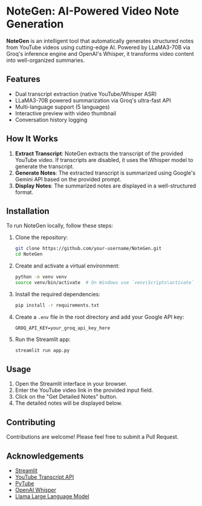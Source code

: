 # NoteGen: AI-Powered Video Note Generation

**NoteGen** is an intelligent tool that automatically generates structured notes from YouTube videos using cutting-edge AI. Powered by LLaMA3-70B via Groq's inference engine and OpenAI's Whisper, it transforms video content into well-organized summaries.

## Features
- Dual transcript extraction (native YouTube/Whisper ASR)
- LLaMA3-70B powered summarization via Groq's ultra-fast API
- Multi-language support (5 languages)
- Interactive preview with video thumbnail
- Conversation history logging

## How It Works

1. **Extract Transcript**: NoteGen extracts the transcript of the provided YouTube video. If transcripts are disabled, it uses the Whisper model to generate the transcript.
2. **Generate Notes**: The extracted transcript is summarized using Google's Gemini API based on the provided prompt.
3. **Display Notes**: The summarized notes are displayed in a well-structured format.



## Installation

To run NoteGen locally, follow these steps:

1. Clone the repository:
    ```bash
    git clone https://github.com/your-username/NoteGen.git
    cd NoteGen
    ```

2. Create and activate a virtual environment:
    ```bash
    python -m venv venv
    source venv/bin/activate  # On Windows use `venv\Scripts\activate`
    ```

3. Install the required dependencies:
    ```bash
    pip install -r requirements.txt
    ```

4. Create a `.env` file in the root directory and add your Google API key:
    ```
    GROQ_API_KEY=your_groq_api_key_here
    ```

5. Run the Streamlit app:
    ```bash
    streamlit run app.py
    ```

## Usage

1. Open the Streamlit interface in your browser.
2. Enter the YouTube video link in the provided input field.
3. Click on the "Get Detailed Notes" button.
4. The detailed notes will be displayed below.

## Contributing

Contributions are welcome! Please feel free to submit a Pull Request.

## Acknowledgements

- [Streamlit](https://streamlit.io/)
- [YouTube Transcript API](https://github.com/jdepoix/youtube-transcript-api)
- [PyTube](https://github.com/pytube/pytube)
- [OpenAI Whisper](https://github.com/openai/whisper)
- [Llama Large Language Model](https://www.llama.com/)
